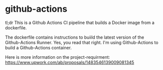 # github-actions
tl;dr This is a Github Actions CI pipeline that builds a Docker image from a dockerfile. 

The dockerfile contains instructions to buiild the latest version of the Github-Actions Runner. Yes, you read that right. I'm using Github-Actions to build a Github-Actions container. 

Here is more information on the project-requirment: https://www.upwork.com/ab/proposals/1483546139009081345
